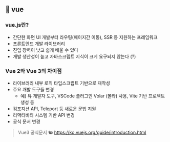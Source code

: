 ## 🍿 vue

### vue.js란?

- 간단한 화면 UI 개발부터 라우팅(페이지간 이동), SSR 등 지원하는 프레임워크
- 프론트엔드 개발 라이브러리
- 진입 장벽이 낮고 쉽게 배울 수 있다
- 개발 생산성이 높고 자바스크립트 지식이 크게 요구되지 않는다 (?)

### Vue 2와 Vue 3의 차이점

- 라이브러리 내부 로직 타입스크립트 기반으로 재작성
- 주요 개발 도구들 변경
  - 예) 뷰 개발자 도구, VSCode 플러그인 Volar (볼라) 사용, Vite 기반 프로젝트 생성 등
- 컴포지션 API, Teleport 등 새로운 문법 지원
- 리액티비티 시스템 기반 API 변경
- 공식 문서 변경

> Vue3 공식문서 🐿 https://ko.vuejs.org/guide/introduction.html
